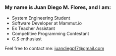 ### My name is Juan Diego M. Flores, and I am:

- System Engineering Student
- Software Developer at Mammut.io
- Ex Teacher Assistant
- Competitive Programming Contestant
- C.S enthusiast 

Feel free to contact me:
juandiegp17@gmail.com

